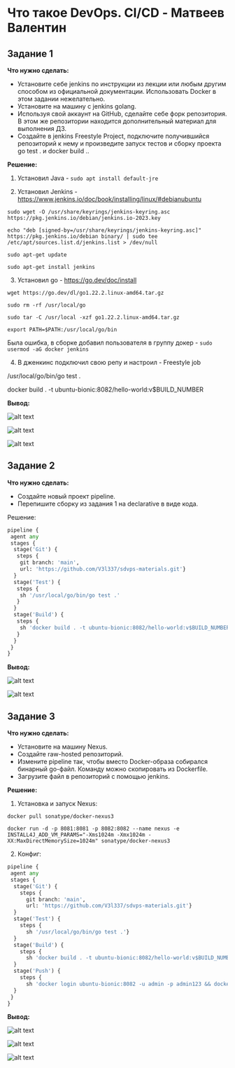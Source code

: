 # Что такое DevOps. СI/СD - Матвеев Валентин

## Задание 1
**Что нужно сделать:**
* Установите себе jenkins по инструкции из лекции или любым другим способом из официальной документации. Использовать Docker в этом задании нежелательно.
* Установите на машину с jenkins golang.
* Используя свой аккаунт на GitHub, сделайте себе форк репозитория. В этом же репозитории находится дополнительный материал для выполнения ДЗ.
* Создайте в jenkins Freestyle Project, подключите получившийся репозиторий к нему и произведите запуск тестов и сборку проекта go test . и docker build ..

**Решение:**

1. Установил Java - `sudo apt install default-jre`

2. Установил Jenkins - <https://www.jenkins.io/doc/book/installing/linux/#debianubuntu>

```
sudo wget -O /usr/share/keyrings/jenkins-keyring.asc https://pkg.jenkins.io/debian/jenkins.io-2023.key

echo "deb [signed-by=/usr/share/keyrings/jenkins-keyring.asc]" https://pkg.jenkins.io/debian binary/ | sudo tee /etc/apt/sources.list.d/jenkins.list > /dev/null

sudo apt-get update

sudo apt-get install jenkins
```

3. Установил go - <https://go.dev/doc/install>
   
`wget https://go.dev/dl/go1.22.2.linux-amd64.tar.gz`

`sudo rm -rf /usr/local/go`

`sudo tar -C /usr/local -xzf go1.22.2.linux-amd64.tar.gz`

`export PATH=$PATH:/usr/local/go/bin`

Была ошибка, в сборке добавил пользователя в группу докер - `sudo usermod -aG docker jenkins`

4. В дженкинс подключил свою репу и настроил - Freestyle job

/usr/local/go/bin/go test .

docker build . -t ubuntu-bionic:8082/hello-world:v$BUILD_NUMBER

**Вывод:**

![alt text](https://github.com/v3l337/sdvps-materials/blob/main/decision/1_задание_настройки_1.png)

![alt text](https://github.com/v3l337/sdvps-materials/blob/main/decision/1_задание_настройки_2.png)

![alt text](https://github.com/v3l337/sdvps-materials/blob/main/decision/1_задание_вывод.png)


## Задание 2

**Что нужно сделать:**

* Создайте новый проект pipeline.
* Перепишите сборку из задания 1 на declarative в виде кода.

Решение:

```python
pipeline {
 agent any
 stages {
  stage('Git') {
   steps {
    git branch: 'main', 
    url: 'https://github.com/V3l337/sdvps-materials.git'}
  }
  stage('Test') {
   steps {
    sh '/usr/local/go/bin/go test .'
   }
  }
  stage('Build') {
   steps {
    sh 'docker build . -t ubuntu-bionic:8082/hello-world:v$BUILD_NUMBER'
   }
  }
 }
}
```
**Вывод:**

![alt text](https://github.com/v3l337/sdvps-materials/blob/main/decision/2_задание_настройки_1.png)

![alt text](https://github.com/v3l337/sdvps-materials/blob/main/decision/2_задание_вывод.png)


## Задание 3
**Что нужно сделать:**

* Установите на машину Nexus.
* Создайте raw-hosted репозиторий.
* Измените pipeline так, чтобы вместо Docker-образа собирался бинарный go-файл. Команду можно скопировать из Dockerfile.
* Загрузите файл в репозиторий с помощью jenkins.

**Решение:**

1. Установка и запуск Nexus:
   
`docker pull sonatype/docker-nexus3`

`docker run -d -p 8081:8081 -p 8082:8082 --name nexus -e INSTALL4J_ADD_VM_PARAMS="-Xms1024m -Xmx1024m -XX:MaxDirectMemorySize=1024m" sonatype/docker-nexus3`

2. Конфиг: 

```python
pipeline {
 agent any
 stages {
  stage('Git') {
    steps {
      git branch: 'main', 
      url: 'https://github.com/V3l337/sdvps-materials.git'}
  }
  stage('Test') {
    steps {
      sh '/usr/local/go/bin/go test .'}
  }
  stage('Build') {
    steps {
      sh 'docker build . -t ubuntu-bionic:8082/hello-world:v$BUILD_NUMBER'}
  }
  stage('Push') {
    steps {
      sh 'docker login ubuntu-bionic:8082 -u admin -p admin123 && docker push ubuntu-bionic:8082/hello-world:v$BUILD_NUMBER && docker logout' }
  }
 }
}
```
**Вывод:**

![alt text](https://github.com/v3l337/sdvps-materials/blob/main/decision/3_задание_настройки_1.png)

![alt text](https://github.com/v3l337/sdvps-materials/blob/main/decision/3_задание_вывод.png)

![alt text](https://github.com/v3l337/sdvps-materials/blob/main/decision/3_задание_Nexus.png)

